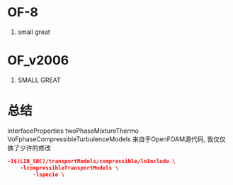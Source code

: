 # OF-8

1. small great

# OF_v2006

1. SMALL GREAT

# 总结
interfaceProperties
twoPhaseMixtureThermo
VoFphaseCompressibleTurbulenceModels
来自于OpenFOAM源代码, 我仅仅做了少许的修改

```cmake
-I$(LIB_SRC)/transportModels/compressible/lnInclude \
	-lcompressibleTransportModels \
	    -lspecie \
```
